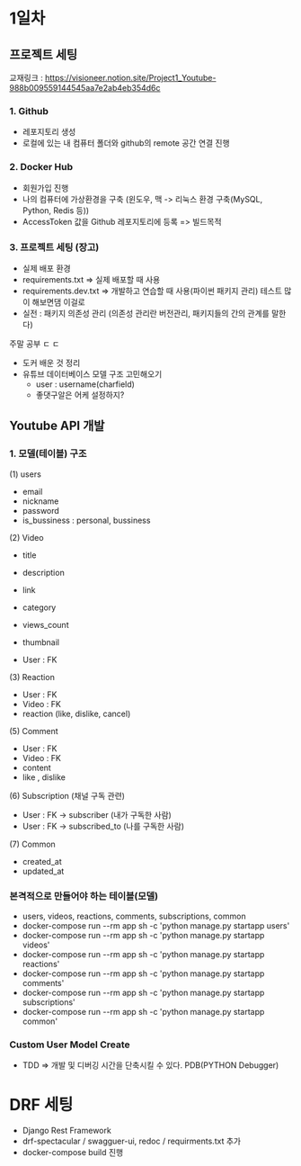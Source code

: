 # 1일차
## 프로젝트 세팅 
교재링크 : https://visioneer.notion.site/Project1_Youtube-988b009559144545aa7e2ab4eb354d6c
### 1. Github
- 레포지토리 생성
- 로컬에 있는 내 컴퓨터 폴더와 github의 remote 공간 연결 진행

### 2. Docker Hub
- 회원가입 진행
- 나의 컴퓨터에 가상환경을 구축 (윈도우, 맥 -> 리눅스 환경 구축(MySQL, Python, Redis 등))
- AccessToken 값을 Github 레포지토리에 등록 => 빌드목적

### 3. 프로젝트 세팅 (장고)
- 실제 배포 환경
- requirements.txt => 실제 배포할 때 사용
- requirements.dev.txt => 개발하고 연습할 때 사용(파이썬 패키지 관리) 테스트 많이 해보면댐 이걸로
- 실전 : 패키지 의존성 관리 (의존성 관리란 버전관리, 패키지들의 간의 관계를 말한다)


주말 공부 ㄷ ㄷ
- 도커 배운 것 정리
- 유튜브 데이터베이스 모델 구조 고민해오기
    - user : username(charfield)
    - 좋댓구알은 어케 설정하지?


## Youtube API 개발
### 1. 모델(테이블) 구조

(1) users
- email
- nickname
- password
- is_bussiness : personal, bussiness




(2) Video
- title
- description
- link
- category
- views_count
- thumbnail


- User : FK

(3) Reaction
- User : FK
- Video : FK
- reaction (like, dislike, cancel)

<!-- (4) Notifications (알림) 일단 패스
- User : FK -> 
User:Notification -> 1:N 관계 (FK는 User가 갖는다)
User -> Noti, Noti, Noti (O)
Noti ->  User, User, User(X)
- Video : FK -->

(5) Comment
- User : FK
- Video : FK
- content
- like , dislike

(6) Subscription (채널 구독 관련)
- User : FK -> subscriber (내가 구독한 사람)
- User : FK -> subscribed_to (나를 구독한 사람)


(7) Common
- created_at
- updated_at

### 본격적으로 만들어야 하는 테이블(모델)
- users, videos, reactions, comments, subscriptions, common
- docker-compose run --rm app sh -c 'python manage.py startapp users'
- docker-compose run --rm app sh -c 'python manage.py startapp videos'
- docker-compose run --rm app sh -c 'python manage.py startapp reactions'
- docker-compose run --rm app sh -c 'python manage.py startapp comments'
- docker-compose run --rm app sh -c 'python manage.py startapp subscriptions'
- docker-compose run --rm app sh -c 'python manage.py startapp common'

### Custom User Model Create
- TDD => 개발 및 디버깅 시간을 단축시킬 수 있다. PDB(PYTHON Debugger)


# DRF 세팅
- Django Rest Framework
- drf-spectacular / swagguer-ui, redoc / requirments.txt 추가
- docker-compose build 진행